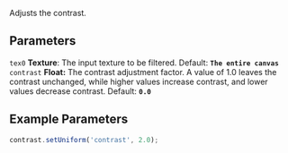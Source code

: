 Adjusts the contrast.

## Parameters
`tex0` **Texture**: The input texture to be filtered. Default: **`The entire canvas`**
<br>
`contrast` **Float:** The contrast adjustment factor. A value of 1.0 leaves the contrast unchanged, while higher values increase contrast, and lower values decrease contrast. Default: **`0.0`**

## Example Parameters
```javascript hl_lines="1"
contrast.setUniform('contrast', 2.0);
```